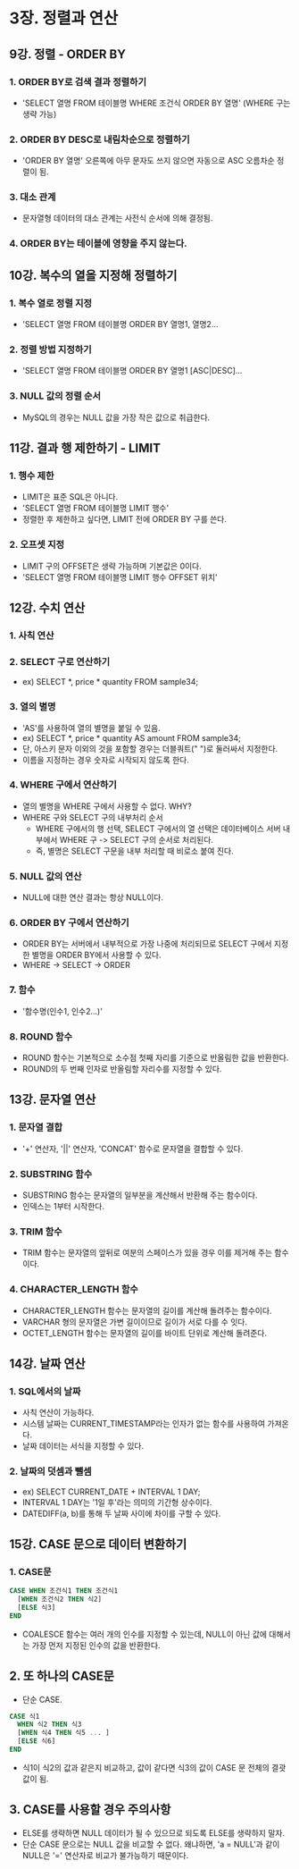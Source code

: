 # 3장. 정렬과 연산
## 9강. 정렬 - ORDER BY
### 1. ORDER BY로 검색 결과 정렬하기
- 'SELECT 열명 FROM 테이블명 WHERE 조건식 ORDER BY 열명' (WHERE 구는 생략 가능)

### 2. ORDER BY DESC로 내림차순으로 정렬하기
- 'ORDER BY 열명' 오른쪽에 아무 문자도 쓰지 않으면 자동으로 ASC 오름차순 정렬이 됨.

### 3. 대소 관계
- 문자열형 데이터의 대소 관계는 사전식 순서에 의해 결정됨.

### 4. ORDER BY는 테이블에 영향을 주지 않는다.

## 10강. 복수의 열을 지정해 정렬하기
### 1. 복수 열로 정렬 지정
- 'SELECT 열명 FROM 테이블명 ORDER BY 열명1, 열명2...

### 2. 정렬 방법 지정하기
- 'SELECT 열명 FROM 테이블명 ORDER BY 열명1 [ASC|DESC]...

### 3. NULL 값의 정렬 순서
- MySQL의 경우는 NULL 값을 가장 작은 값으로 취급한다.

## 11강. 결과 행 제한하기 - LIMIT
### 1. 행수 제한
- LIMIT은 표준 SQL은 아니다.
- 'SELECT 열명 FROM 테이블명 LIMIT 행수'
- 정렬한 후 제한하고 싶다면, LIMIT 전에 ORDER BY 구를 쓴다.

### 2. 오프셋 지정
- LIMIT 구의 OFFSET은 생략 가능하며 기본값은 0이다.
- 'SELECT 열명 FROM 테이블명 LIMIT 행수 OFFSET 위치'

## 12강. 수치 연산
### 1. 사칙 연산
### 2. SELECT 구로 연산하기
- ex) SELECT *, price * quantity FROM sample34;

### 3. 열의 별명
- 'AS'를 사용하여 열의 별명을 붙일 수 있음.
- ex) SELECT *, price * quantity AS amount FROM sample34;
- 단, 아스키 문자 이외의 것을 포함할 경우는 더블쿼트(" ")로 둘러싸서 지정한다.
- 이름을 지정하는 경우 숫자로 시작되지 않도록 한다.

### 4. WHERE 구에서 연산하기
- 열의 별명을 WHERE 구에서 사용할 수 없다. WHY?
- WHERE 구와 SELECT 구의 내부처리 순서
  - WHERE 구에서의 행 선택, SELECT 구에서의 열 선택은 데이터베이스 서버 내부에서 WHERE 구 -> SELECT 구의 순서로 처리된다.
  - 즉, 별명은 SELECT 구문을 내부 처리할 때 비로소 붙여 진다.

### 5. NULL 값의 연산
- NULL에 대한 연산 결과는 항상 NULL이다.

### 6. ORDER BY 구에서 연산하기
- ORDER BY는 서버에서 내부적으로 가장 나중에 처리되므로 SELECT 구에서 지정한 별명을 ORDER BY에서 사용할 수 있다.
- WHERE -> SELECT -> ORDER

### 7. 함수
- '함수명(인수1, 인수2...)'

### 8. ROUND 함수
- ROUND 함수는 기본적으로 소수점 첫째 자리를 기준으로 반올림한 값을 반환한다.
- ROUND의 두 번째 인자로 반올림할 자리수를 지정할 수 있다.

## 13강. 문자열 연산
### 1. 문자열 결합
- '+' 연산자, '||' 연산자, 'CONCAT' 함수로 문자열을 결합할 수 있다.

### 2. SUBSTRING 함수
- SUBSTRING 함수는 문자열의 일부분을 계산해서 반환해 주는 함수이다.
- 인덱스는 1부터 시작한다.

### 3. TRIM 함수
- TRIM 함수는 문자열의 앞뒤로 여분의 스페이스가 있을 경우 이를 제거해 주는 함수이다.

### 4. CHARACTER_LENGTH 함수
- CHARACTER_LENGTH 함수는 문자열의 길이를 계산해 돌려주는 함수이다.
- VARCHAR 형의 문자열은 가변 길이이므로 길이가 서로 다를 수 잇다.
- OCTET_LENGTH 함수는 문자열의 길이를 바이트 단위로 계산해 돌려준다.

## 14강. 날짜 연산
### 1. SQL에서의 날짜
- 사칙 연산이 가능하다.
- 시스템 날짜는 CURRENT_TIMESTAMP라는 인자가 없는 함수를 사용하여 가져온다.
- 날짜 데이터는 서식을 지정할 수 있다.

### 2. 날짜의 덧셈과 뺄셈
- ex) SELECT CURRENT_DATE + INTERVAL 1 DAY;
- INTERVAL 1 DAY는 '1일 후'라는 의미의 기간형 상수이다.
- DATEDIFF(a, b)를 통해 두 날짜 사이에 차이를 구할 수 있다.

## 15강. CASE 문으로 데이터 변환하기
### 1. CASE문
```sql
CASE WHEN 조건식1 THEN 조건식1
  [WHEN 조건식2 THEN 식2]
  [ELSE 식3]
END
```
- COALESCE 함수는 여러 개의 인수를 지정할 수 있는데, NULL이 아닌 값에 대해서는 가장 먼저 지정된 인수의 값을 반환한다.

## 2. 또 하나의 CASE문
- 단순 CASE.
```sql
CASE 식1
  WHEN 식2 THEN 식3
  [WHEN 식4 THEN 식5 ... ]
  [ELSE 식6]
END
```
- 식1이 식2의 값과 같은지 비교하고, 값이 같다면 식3의 값이 CASE 문 전체의 결괏값이 됨.

## 3. CASE를 사용할 경우 주의사항
- ELSE를 생략하면 NULL 데이터가 될 수 있으므로 되도록 ELSE를 생략하지 말자.
- 단순 CASE 문으로는 NULL 값을 비교할 수 없다. 왜냐하면, 'a = NULL'과 같이 NULL은 '=' 연산자로 비교가 불가능하기 때문이다.
